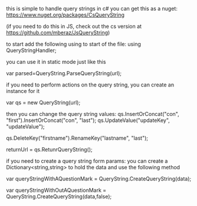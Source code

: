 this is simple to handle query strings in c#
you can get this as a nuget: https://www.nuget.org/packages/CsQueryString

(if you need to do this in JS, check out the cs version at https://github.com/mberaz/JsQueryString)

to start add the following using to start of the file:
using QueryStringHandler;

you can use it in static mode just like this

var parsed=QueryString.ParseQueryString(url);

if you need to perform actions on the query string, you can create an instance for it

var qs = new QueryString(url);

then you can change the query string values:
qs.InsertOrConcat("con", "first").InsertOrConcat("con", "last");
qs.UpdateValue("updateKey", "updateValue");

qs.DeleteKey("firstname").RenameKey("lastname", "last");
 
returnUrl = qs.RetunrQueryString();


if you need to create a query string form params:
 you can create a Dictionary<string,string> to hold the data and use the following method

 var queryStringWithAQuestionMark = QueryString.CreateQueryString(data);
 
 var queryStringWithOutAQuestionMark = QueryString.CreateQueryString(data,false);
